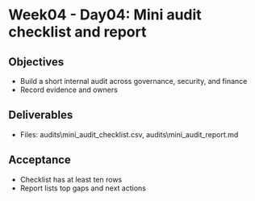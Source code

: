 # Week04 - Day04: Mini audit checklist and report

## Objectives
- Build a short internal audit across governance, security, and finance
- Record evidence and owners

## Deliverables
- Files: audits\mini_audit_checklist.csv, audits\mini_audit_report.md

## Acceptance
- Checklist has at least ten rows
- Report lists top gaps and next actions

